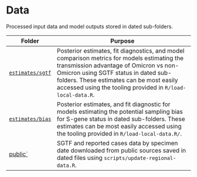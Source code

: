 # Data

Processed input data and model outputs stored in dated sub-folders.

Folder | Purpose
---|---
[`estimates/sgtf`](estimates/sgtf/) | Posterior estimates, fit diagnostics, and model comparison metrics for models estimating the transmission advantage of Omicron vs non-Omicron using SGTF status in dated sub-folders. These estimates can be most easily accessed using the tooling provided in `R/load-local-data.R`.
[`estimates/bias`](estimates/bias/) | Posterior estimates, and fit diagnostic for models estimating the potential sampling bias for S-gene status in dated sub-folders. These estimates can be most easily accessed using the tooling provided in `R/load-local-data.R/`.
[public`](public/) | SGTF and reported cases data by specimen date downloaded from public sources saved in dated files using `scripts/update-regional-data.R`.
